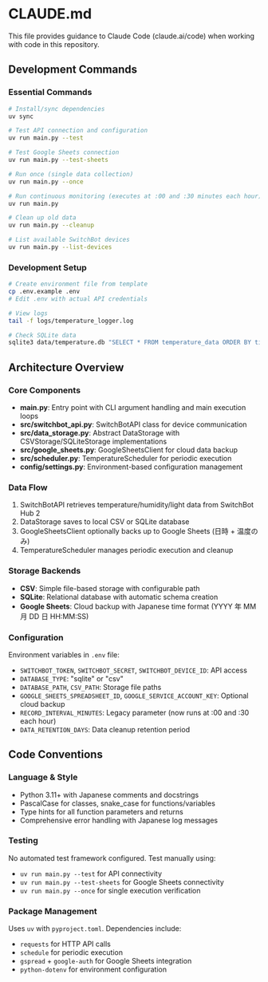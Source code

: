 # CLAUDE.md

This file provides guidance to Claude Code (claude.ai/code) when working with code in this repository.

## Development Commands

### Essential Commands
```bash
# Install/sync dependencies
uv sync

# Test API connection and configuration
uv run main.py --test

# Test Google Sheets connection
uv run main.py --test-sheets

# Run once (single data collection)
uv run main.py --once

# Run continuous monitoring (executes at :00 and :30 minutes each hour)
uv run main.py

# Clean up old data
uv run main.py --cleanup

# List available SwitchBot devices
uv run main.py --list-devices
```

### Development Setup
```bash
# Create environment file from template
cp .env.example .env
# Edit .env with actual API credentials

# View logs
tail -f logs/temperature_logger.log

# Check SQLite data
sqlite3 data/temperature.db "SELECT * FROM temperature_data ORDER BY timestamp DESC LIMIT 10;"
```

## Architecture Overview

### Core Components
- **main.py**: Entry point with CLI argument handling and main execution loops
- **src/switchbot_api.py**: SwitchBotAPI class for device communication
- **src/data_storage.py**: Abstract DataStorage with CSVStorage/SQLiteStorage implementations
- **src/google_sheets.py**: GoogleSheetsClient for cloud data backup
- **src/scheduler.py**: TemperatureScheduler for periodic execution
- **config/settings.py**: Environment-based configuration management

### Data Flow
1. SwitchBotAPI retrieves temperature/humidity/light data from SwitchBot Hub 2
2. DataStorage saves to local CSV or SQLite database
3. GoogleSheetsClient optionally backs up to Google Sheets (日時 + 温度のみ)
4. TemperatureScheduler manages periodic execution and cleanup

### Storage Backends
- **CSV**: Simple file-based storage with configurable path
- **SQLite**: Relational database with automatic schema creation
- **Google Sheets**: Cloud backup with Japanese time format (YYYY 年 MM 月 DD 日 HH:MM:SS)

### Configuration
Environment variables in `.env` file:
- `SWITCHBOT_TOKEN`, `SWITCHBOT_SECRET`, `SWITCHBOT_DEVICE_ID`: API access
- `DATABASE_TYPE`: "sqlite" or "csv"
- `DATABASE_PATH`, `CSV_PATH`: Storage file paths
- `GOOGLE_SHEETS_SPREADSHEET_ID`, `GOOGLE_SERVICE_ACCOUNT_KEY`: Optional cloud backup
- `RECORD_INTERVAL_MINUTES`: Legacy parameter (now runs at :00 and :30 each hour)
- `DATA_RETENTION_DAYS`: Data cleanup retention period

## Code Conventions

### Language & Style
- Python 3.11+ with Japanese comments and docstrings
- PascalCase for classes, snake_case for functions/variables
- Type hints for all function parameters and returns
- Comprehensive error handling with Japanese log messages

### Testing
No automated test framework configured. Test manually using:
- `uv run main.py --test` for API connectivity
- `uv run main.py --test-sheets` for Google Sheets connectivity
- `uv run main.py --once` for single execution verification

### Package Management
Uses `uv` with `pyproject.toml`. Dependencies include:
- `requests` for HTTP API calls
- `schedule` for periodic execution
- `gspread` + `google-auth` for Google Sheets integration
- `python-dotenv` for environment configuration